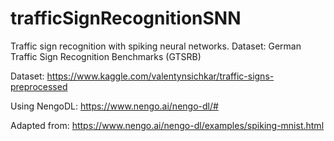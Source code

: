 # trafficSignRecognitionSNN
Traffic sign recognition with spiking neural networks. Dataset: German Traffic Sign Recognition Benchmarks (GTSRB)


Dataset:
https://www.kaggle.com/valentynsichkar/traffic-signs-preprocessed

Using NengoDL:
https://www.nengo.ai/nengo-dl/#

Adapted from:
https://www.nengo.ai/nengo-dl/examples/spiking-mnist.html